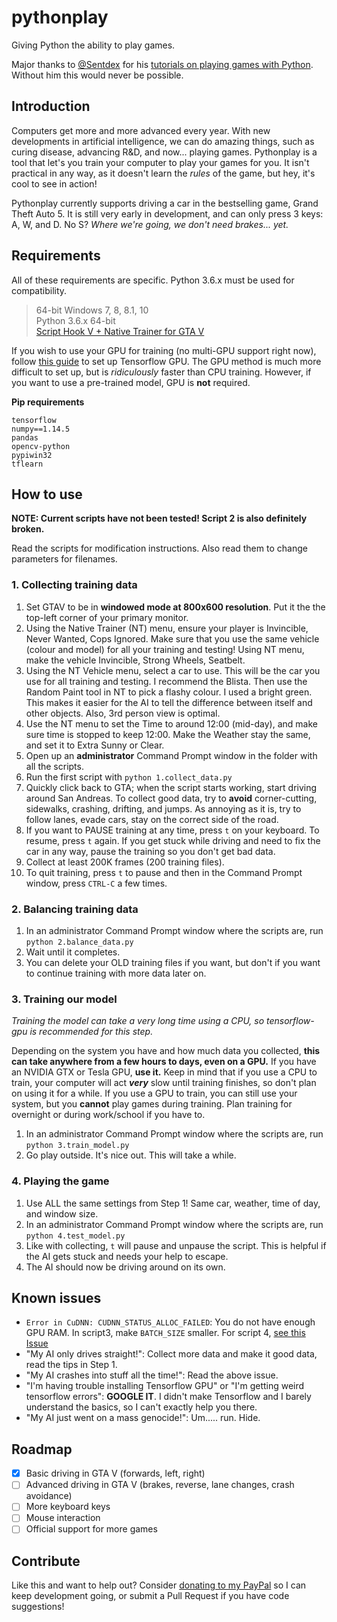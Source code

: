 # pythonplay
Giving Python the ability to play games.

Major thanks to [@Sentdex](https://github.com/Sentdex) for his [tutorials on playing games with Python](https://pythonprogramming.net/game-frames-open-cv-python-plays-gta-v/). Without him this would never be possible.

## Introduction

Computers get more and more advanced every year. With new developments in artificial intelligence, we can do amazing things, such as curing disease, advancing R&D, and now... playing games. Pythonplay is a tool that let's you train your computer to play your games for you. It isn't practical in any way, as it doesn't learn the *rules* of the game, but hey, it's cool to see in action!

Pythonplay currently supports driving a car in the bestselling game, Grand Theft Auto 5. It is still very early in development, and can only press 3 keys: A, W, and D. No S? *Where we're going, we don't need brakes... yet.*

## Requirements

All of these requirements are specific. Python 3.6.x must be used for compatibility.

> 64-bit Windows 7, 8, 8.1, 10  
Python 3.6.x 64-bit  
[Script Hook V + Native Trainer for GTA V](https://www.gta5-mods.com/tools/script-hook-v)

If you wish to use your GPU for training (no multi-GPU support right now), follow [this guide](https://www.tensorflow.org/install/install_windows) to set up Tensorflow GPU. The GPU method is much more difficult to set up, but is *ridiculously* faster than CPU training. However, if you want to use a pre-trained model, GPU is **not** required.

**Pip requirements**

    tensorflow
    numpy==1.14.5
    pandas
    opencv-python
    pypiwin32
    tflearn

## How to use

**NOTE: Current scripts have not been tested! Script 2 is also definitely broken.**

Read the scripts for modification instructions. Also read them to change parameters for filenames.

### 1. Collecting training data

1. Set GTAV to be in **windowed mode at 800x600 resolution**. Put it the the top-left corner of your primary monitor.
2. Using the Native Trainer (NT) menu, ensure your player is Invincible, Never Wanted, Cops Ignored. Make sure that you use the same vehicle (colour and model) for all your training and testing! Using NT menu, make the vehicle Invincible, Strong Wheels, Seatbelt.
3. Using the NT Vehicle menu, select a car to use. This will be the car you use for all training and testing. I recommend the Blista. Then use the Random Paint tool in NT to pick a flashy colour. I used a bright green. This makes it easier for the AI to tell the difference between itself and other objects. Also, 3rd person view is optimal.
4. Use the NT menu to set the Time to around 12:00 (mid-day), and make sure time is stopped to keep 12:00. Make the Weather stay the same, and set it to Extra Sunny or Clear.
4. Open up an **administrator** Command Prompt window in the folder with all the scripts.
5. Run the first script with `python 1.collect_data.py`
6. Quickly click back to GTA; when the script starts working, start driving around San Andreas. To collect good data, try to **avoid** corner-cutting, sidewalks, crashing, drifting, and jumps. As annoying as it is, try to follow lanes, evade cars, stay on the correct side of the road.
7. If you want to PAUSE training at any time, press `t` on your keyboard. To resume, press `t` again. If you get stuck while driving and need to fix the car in any way, pause the training so you don't get bad data.
8. Collect at least 200K frames (200 training files).
9. To quit training, press `t` to pause and then in the Command Prompt window, press `CTRL-C` a few times.

### 2. Balancing training data

1. In an administrator Command Prompt window where the scripts are, run `python 2.balance_data.py`
2. Wait until it completes.
3. You can delete your OLD training files if you want, but don't if you want to continue training with more data later on.

### 3. Training our model

*Training the model can take a very long time using a CPU, so tensorflow-gpu is recommended for this step.*

Depending on the system you have and how much data you collected, **this can take anywhere from a few hours to days, even on a GPU.** If you have an NVIDIA GTX or Tesla GPU, **use it.** Keep in mind that if you use a CPU to train, your computer will act ***very*** slow until training finishes, so don't plan on using it for a while. If you use a GPU to train, you can still use your system, but you **cannot** play games during training. Plan training for overnight or during work/school if you have to.

1. In an administrator Command Prompt window where the scripts are, run `python 3.train_model.py`
2. Go play outside. It's nice out. This will take a while.

### 4. Playing the game

1. Use ALL the same settings from Step 1! Same car, weather, time of day, and window size.
2. In an administrator Command Prompt window where the scripts are, run `python 4.test_model.py`
3. Like with collecting, `t` will pause and unpause the script. This is helpful if the AI gets stuck and needs your help to escape.
4. The AI should now be driving around on its own.

## Known issues

- `Error in CuDNN: CUDNN_STATUS_ALLOC_FAILED`: You do not have enough GPU RAM. In script3, make `BATCH_SIZE` smaller. For script 4, [see this Issue](https://github.com/tycrek/pythonplay/issues/1#issue-358746664)
- "My AI only drives straight!": Collect more data and make it good data, read the tips in Step 1.
- "My AI crashes into stuff all the time!": Read the above issue.
- "I'm having trouble installing Tensorflow GPU" or "I'm getting weird tensorflow errors": **GOOGLE IT**. I didn't make Tensorflow and I barely understand the basics, so I can't exactly help you there.
- "My AI just went on a mass genocide!": Um..... run. Hide.

## Roadmap

- [x] Basic driving in GTA V (forwards, left, right)
- [ ] Advanced driving in GTA V (brakes, reverse, lane changes, crash avoidance)
- [ ] More keyboard keys
- [ ] Mouse interaction
- [ ] Official support for more games

## Contribute

Like this and want to help out? Consider [donating to my PayPal](https://paypal.me/jmoore235) so I can keep development going, or submit a Pull Request if you have code suggestions!